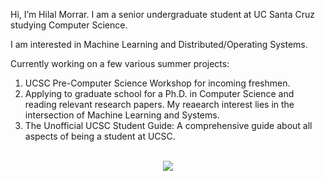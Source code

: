 Hi, I’m Hilal Morrar. I am a senior undergraduate student at UC Santa Cruz studying Computer Science. 

I am interested in Machine Learning and Distributed/Operating Systems.

Currently working on a few various summer projects:
1. UCSC Pre-Computer Science Workshop for incoming freshmen.
2. Applying to graduate school for a Ph.D. in Computer Science and reading relevant research papers. My reaearch interest lies in the intersection of Machine Learning and Systems.
3. The Unofficial UCSC Student Guide: A comprehensive guide about all aspects of being a student at UCSC.

<p align="center">
  <br>
  <img src="https://github-readme-stats.vercel.app/api/top-langs/?username=hamorrar&langs_count=10&theme=dark">
</p>
